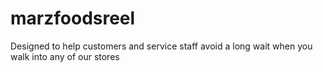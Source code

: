 # marzfoodsreel
Designed to help customers and service staff avoid a long wait when you walk into any of our stores
